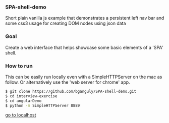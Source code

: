 ### SPA-shell-demo
Short plain vanilla js example that demonstrates a persistent left nav bar and some css3 usage for creating
DOM nodes using json data

### Goal
Create a web interface that helps showcase some basic elements of a 'SPA' shell.

### How to run
This can be easily run locally even with a SimpleHTTPServer on the mac as follow.
Or alternatively use the 'web server for chrome' app.
```sh
$ git clone https://github.com/bganguly/SPA-shell-demo.git
$ cd interview-exercise
$ cd angularDemo
$ python -m SimpleHTTPServer 8889
```
[go to localhost](http://localhost:8889/index.html)
